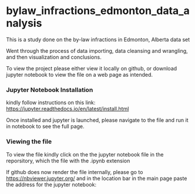 # bylaw_infractions_edmonton_data_analysis

This is a study done on the by-law infractions in Edmonton, Alberta data set

Went through the process of data importing, data cleansing and wrangling, and then visualization and conclusions.

To view the project please either view it locally on github, or download jupyter notebook to view the file on a web page as intended.

<h3>Jupyter Notebook Installation</h3>

kindly follow instructions on this link: https://jupyter.readthedocs.io/en/latest/install.html

Once installed and jupyter is launched, please navigate to the file and run it in notebook to see the full page.

<h3>Viewing the file</h3>

To view the file kindly click on the the jupyter notebook file in the reporsitory, which the file with the .ipynb extension

If github does now render the file internally, please go to https://nbviewer.jupyter.org/ and in the location bar in the main page paste the address for the jupyter notebook: 
